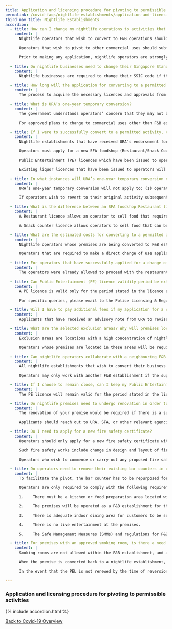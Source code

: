 ```yaml
---
title: Application and licensing procedure for pivoting to permissible activities
permalink: /covid-faqs/nightlife-establishments/application-and-licensing
third_nav_title: Nightlife Establishments
accordion:
  - title: How can I change my nightlife operations to activities that are permitted today? What kind of licences are required?
    content: |
      Nightlife operators that wish to convert to F&B operations should first register their interest with the Ministry of Trade and Industry (“MTI”) through the Singapore Nightlife Business Association (“SNBA”) at <helpdesk@snba.org.sg>{:target="_blank"} This would allow us to prioritise your subsequent regulatory submissions to the relevant agencies.

      Operators that wish to pivot to other commercial uses should submit their change of use application directly to Urban Redevelopment Authority (“URA”) through the [GoBusiness portal](/licences/).

      Prior to making any application, nightlife operators are strongly encouraged to read the advisory note here [last updated 6 Nov].

  - title: Do nightlife businesses need to change their Singapore Standard Industrial Classification (SSIC) code if they are changing business activity?
    content: |
      Nightlife businesses are required to change their SSIC code if their current code is not reflective of their new business activity. Operators who have converted to permitted activities should notify Accounting and Corporate Regulatory Authority (“ACRA”) by updating the changes of their company’s information on BizFile+ within 14 days. You may login with your Singpass [here](https://www.bizfile.gov.sg/){:target="_blank"}.

  - title: How long will the application for converting to a permitted activity take?
    content: |
      The process to acquire the necessary licences and approvals from relevant agencies to change to F&B operations will take approximately two weeks from the date of submission of a completed application. If there are substantial changes to your layout for changing to a restaurant or other commercial use, the process may take longer, depending on the type of renovation required.

  - title: What is URA’s one-year temporary conversion?
    content: |
      The government understands operators’ concern that they may not be able to revert to their original activity once they pivot to other business activities. Hence, URA will allow nightlife establishments that choose to pivot to F&B from now till 31 March 2021 to revert to their original activity, provided such uses are permitted to operate under the prevailing COVID-19 regulations, and that the premises are not located in selected exclusion areas where this temporary conversion does not apply. Operators are to ensure that the premise has valid approvals / licences for the last approved use before reverting to their former nightlife operations.

      For approved plans to change to commercial uses other than F&B establishments, subsequent reversions to the original use would depend on the prevailing guidelines and site context at that point in time.

  - title: If I were to successfully convert to a permitted activity, can the premises eventually revert to its original approved use, and will I be able to retain my current licences (e.g., public entertainment and liquor licences)?
    content: |
      Nightlife establishments that have received URA’s endorsement for a one-year temporary conversion to F&B operations will be able to revert their premises to the original approved use within one year from receiving the SFA foodshop licence to carry out F&B operations, subject to the prevailing COVID-19 regulations and public health considerations associated with COVID-19. No change of use application is required.

      Operators must apply for a new SFA foodshop (Restaurant/Snack Counter) licence and will not be allowed to amend their existing SFA PBND licence. Operators will not be able to hold both SFA foodshop and PBND licences concurrently.

      Public Entertainment (PE) licences which have been issued to operators will remain valid until their expiry date. Once the PE licences expire, operators who wish to provide PE other than the transmission of recorded music in restaurants, will need to apply for a new PE licence, subject to such activities being permitted by the Government at the time of application.

      Existing liquor licences that have been issued to operators will remain valid until their expiry date.

  - title: In what instances will URA’s one-year temporary conversion not apply?
    content: |
      URA’s one-year temporary conversion will not apply to: (1) operators whose premises are located in selected exclusion areas and/or (2) operators converting their premises to commercial uses other than F&B. These operators would need to make new applications with both URA and Singapore Food Agency (‘SFA”) (if applicable) to obtain the respective land use approval and licence.

      If operators wish to revert to their original activity subsequently, they would also need to make new applications with URA and SFA to obtain the land use approval and licence to operate as a nightlife establishment, subject to the prevailing COVID-19 regulations and public health considerations. Such applications are also subject to further assessment by the authorities, based on the prevailing guidelines, and site context at that point in time.

  - title: What is the difference between an SFA foodshop Restaurant licence and an SFA foodshop Snack Counter licence for operators planning to convert premise into an F&B establishment?
    content: |
      A Restaurant licence allows an operator to sell food that require extensive preparation or cooking. The operator needs to set up a full-fledge kitchen that has sufficient preparation and storage equipment, wash area, cooking range with exhaust system, etc.

      A Snack counter licence allows operators to sell food that can be cooked/heated up and do not require extensive food preparation, e.g., pizza (pre-packed frozen pizza from supermarket/factory), chicken wings, potato wedges, fishballs, etc. The operator will need basic cooking/heating equipment such as deep fryers, microwaves, ovens etc. Unlike for a restaurant licence, they will not need to set up a full-fledged kitchen.

  - title: What are the estimated costs for converting to a permitted activity?
    content: |
      Nightlife operators whose premises are being converted to F&B establishments and those not located within the exclusion areas will receive URA’s endorsement for a one-year temporary conversion with no application fee required. Applicants would minimally need to pay the $195 licensing fee for the application of a new SFA foodshop licence. Other costs that could be incurred include renovation costs and administrative costs, such as application for a fire safety certificate, if required.

      Operators that are required to make a direct change of use application to URA as (1) their premises are located within selected exclusion areas and/or (2) they are converting their premises to commercial uses other than F&B, will be required to pay the processing fee associated with the change of use application and obtaining other permits/licences, depending on the type of activity the operator is converting to.

  - title: For operators that have successfully applied for a change of use previously, but would have qualified for the one-year temporary conversion today, will the administrative fee for the change of use application be reimbursed and will the operator still be able to qualify for the one-year temporary conversion?
    content: |
      The operators were already allowed to proceed with the restaurant use given URA’s approval, and there is no need to re-apply for approval under the one-year temporary conversion scheme. As the change of use application was already processed and issued a decision (i.e. approval), the processing fees paid cannot be refunded.

  - title: Can Public Entertainment (PE) licence validity period be extended, or licence fees be refunded, if an operator is permitted to operate PE in the same premises in the future?
    content: |
      A PE licence is valid only for the period stated in the licence and the period cannot be varied.  For PE licensees who decide to terminate their licence as a result of the COVID-19 situation, and wish to seek a refund of the paid licence fees, the Singapore Police Force (“SPF”) will assess each request on a case by case basis. The operator may apply for a new PE licence in the future, but the application will be assessed based on its merits at that point and subject to the prevailing laws and policies.

      For specific queries, please email to the Police Licensing & Regulatory Department at <SPF_Licensing_Feedback@spf.gov.sg>{:target="_blank"}.

  - title: Will I have to pay additional fees if my application for a change of use is rejected?
    content: |
      Applicants that have received an advisory note from URA to revise and re-submit their plans/proposal within the validity of the advisory note do not need to pay additional fees. However, applicants that have received a final rejection for a change of use would need to submit a fresh application if they wish to apply again.

  - title: What are the selected exclusion areas? Why will premises located within selected exclusion areas not be guaranteed a reversion to original approved land use?
    content: |
      Exclusion areas are locations with a high concentration of nightlife establishments and where there has been adverse feedback from surrounding residents or neighbours on resulting disamenities. These locations are: **Orchard Towers, Riverside Piazza, Kampong Bahru Road and Boat Quay Conservation Area**.

      Operators whose premises are located in these areas will be required to make a change of use application directly with URA if they wish to convert operations to permitted activities. If operators wish to revert to their previous use after successfully converting, they will also be required to make a change of use application, which will be evaluated based on the prevailing guidelines and site context.

  - title: Can nightlife operators collaborate with a neighbouring F&B outlet to serve food at their bar, pub, nightclub or karaoke outlet?
    content: |
      All nightlife establishments that wish to convert their business activity to F&B are required to provide their food preparation area within the premises for food to be served at the same place.

      Operators may only work with another F&B establishment if the supplying establishment holds a food processing establishment licence from SFA. Nonetheless, nightlife operators would still be required to convert to an F&B establishment or other permitted commercial use in order to reopen. Please refer to advisory note [last updated 6 Nov] here on the application steps, or reach out to the Singapore Nightlife Business Association at <helpdesk@snba.org.sg>{:target="_blank"}.

  - title: If I choose to remain close, can I keep my Public Entertainment (PE) licence and reopen at another location when my business is permitted to resume?
    content: |
      The PE licence will remain valid for the period stated in the licence for the current location. The operator may apply for a new PE licence in the future for the new location, but the application will be assessed by the Police based on its merits and subject to the prevailing laws and policies.

  - title: Do nightlife premises need to undergo renovation in order to obtain the requisite permits/licences for converting operations to a permitted activity?
    content: |    
      The renovation of your premise would be required if there is a substantial change in the layout of the premise, such as putting up a full-fledged kitchen if one is converting to a restaurant.

      Applicants should reach out to URA, SFA, or other relevant agencies to confirm if renovation is required, depending on the type of activity that applicants are converting to. Please be advised to refrain from committing on tenancy or renovation works before receiving confirmation from the relevant agencies.

  - title: Do I need to apply for a new fire safety certificate?
    content: |    
      Operators should only apply for a new fire safety certificate with Singapore Civil Defence Force (“SCDF”) if substantial changes to the layout of the premises (e.g., renovation) have been made, which require fire safety works.

      Such fire safety works include change in design and layout of fire compartments or spaces that affect means of escape, relocation of fire safety products (e.g. hose-reels, fire alarm panels, emergency exit signs, fire doors/doors which affect the means of escape), etc.

      Operators who wish to commence or carry out any proposed fire safety works in any building shall apply, in accordance with the Regulations made under the Fire Safety Act to SCDF for approval of the plan for fire safety works. Such plans shall be prepared and submitted by Qualified Persons (QPs) who are registered architects or professional engineers on behalf of the building owners. Upon full completion of all fire safety works, the QP engaged by the operator must apply and obtain the fire safety certificate before using or occupying the premises.

  - title: Do operators need to remove their existing bar counters in order to convert premise into an F&B establishment? What other requirements must I demonstrate to show that I have successfully converted to an F&B establishment?
    content: |  
      To facilitate the pivot, the bar counter has to be repurposed for the serving or preparation of food and drinks for patrons to dine in

      Operators are only required to comply with the following requirements:

      1.	There must be a kitchen or food preparation area located within the premises to prepare and serve food.

      2.	The premises will be operated as a F&B establishment for the sale and consumption of food at all times.

      3.	There is adequate indoor dining area for customers to be seated to consume their food/meals.

      4.	There is no live entertainment at the premises.

      5.	The Safe Management Measures (SMMs) and regulations for F&B establishments will be complied with at all times.

  - title: For premises with an approved smoking room, is there a need to apply to the National Environment Agency (“NEA”) again after converting to an F&B establishment or other commercial use?
    content: |
      Smoking rooms are not allowed within the F&B establishment, and all existing smoking rooms must remain closed during the period of conversion from a nightlife establishment to F&B establishment.

      When the premise is converted back to a nightlife establishment, the previously approved smoking room, which is contingent on the Public Entertainment Licence (PEL), may resume operations, subject to prevailing regulations on smoking facilities.

      In the event that the PEL is not renewed by the time of reversion, the smoking room must remain close until a valid PEL is obtained.

---
```


### Application and licensing procedure for pivoting to permissible activities

{% include accordion.html %}

[Back to Covid-19 Overview](/covid/)
